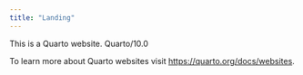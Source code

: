 ```yaml
---
title: "Landing"
---
```


This is a Quarto website. Quarto/10.0

To learn more about Quarto websites visit <https://quarto.org/docs/websites>.
